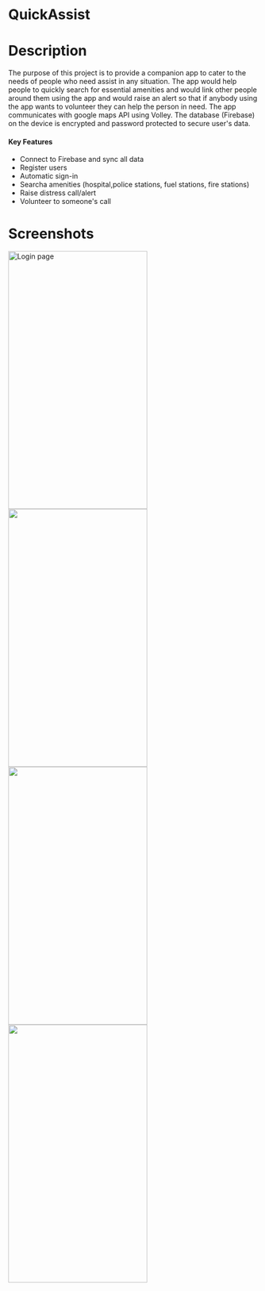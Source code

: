 # QuickAssist
# Description
The purpose of this project is to provide a companion app to cater to the needs of people who need assist in any situation.
The app would help people to quickly search for essential amenities and would link other people around them using the app and would raise an alert so that if anybody using the app wants to volunteer they can help the person in need.
The app communicates with google maps API using Volley. The database (Firebase) on the device is encrypted and password protected to secure user's data.

#### Key Features
- Connect to Firebase and sync all data
- Register users
- Automatic sign-in
- Searcha amenities (hospital,police stations, fuel stations, fire stations)
- Raise distress call/alert
- Volunteer to someone's call

# Screenshots
<img src="https://user-images.githubusercontent.com/62954414/149896948-a8b50d60-ba09-4495-8253-b12038a79f4e.png" width="280" height="520" alt="Login page" >  <img src="https://user-images.githubusercontent.com/62954414/149896965-5288806a-0f60-41fd-9b02-0db16ccdf2d8.png" width="280" height="520"> <img src="https://user-images.githubusercontent.com/62954414/149896994-adf72a48-639b-46d9-8be6-ee4f59aebfa4.png" width="280" height="520"><img src ="https://user-images.githubusercontent.com/62954414/149898475-2b4df447-7498-420f-b4ff-0c46c12e68a9.mov" width="280" height="520">
